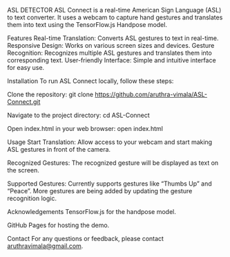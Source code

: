 ASL DETECTOR
ASL Connect is a real-time American Sign Language (ASL) to text converter. It uses a webcam to capture hand gestures and translates them into text using the TensorFlow.js Handpose model.

Features
Real-time Translation: Converts ASL gestures to text in real-time. Responsive Design: Works on various screen sizes and devices. Gesture Recognition: Recognizes multiple ASL gestures and translates them into corresponding text. User-friendly Interface: Simple and intuitive interface for easy use.



Installation
To run ASL Connect locally, follow these steps:

Clone the repository:
git clone https://github.com/aruthra-vimala/ASL-Connect.git

Navigate to the project directory:
cd ASL-Connect

Open index.html in your web browser:
open index.html

Usage
Start Translation: Allow access to your webcam and start making ASL gestures in front of the camera.

Recognized Gestures: The recognized gesture will be displayed as text on the screen.

Supported Gestures: Currently supports gestures like “Thumbs Up” and “Peace”. More gestures are being added by updating the gesture recognition logic.

Acknowledgements
TensorFlow.js for the handpose model.

GitHub Pages for hosting the demo.

Contact
For any questions or feedback, please contact aruthravimala@gmail.com.
